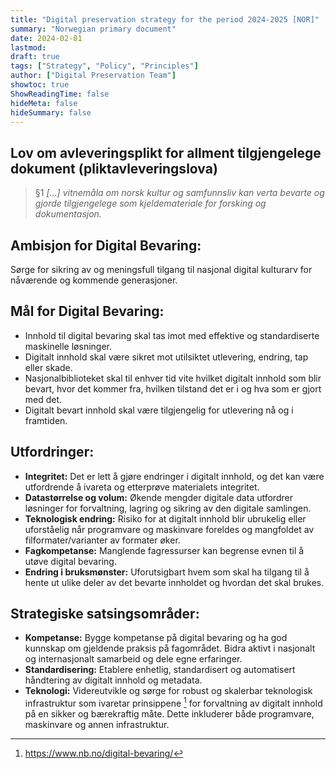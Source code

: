 ```yaml
---
title: "Digital preservation strategy for the period 2024-2025 [NOR]"
summary: "Norwegian primary document"
date: 2024-02-01
lastmod: 
draft: true
tags: ["Strategy", "Policy", "Principles"]
author: ["Digital Preservation Team"]
showtoc: true
ShowReadingTime: false
hideMeta: false
hideSummary: false
---
```


## Lov om avleveringsplikt for allment tilgjengelege dokument (pliktavleveringslova)
 
> §1 *[...] vitnemåla om norsk kultur og samfunnsliv kan verta bevarte og gjorde tilgjengelege som kjeldemateriale for forsking og dokumentasjon.*
 
## Ambisjon for Digital Bevaring:
 
Sørge for sikring av og meningsfull tilgang til nasjonal digital kulturarv for nåværende og kommende generasjoner.
 
## Mål for Digital Bevaring:
 
- Innhold til digital bevaring skal tas imot med effektive og standardiserte maskinelle løsninger.
- Digitalt innhold skal være sikret mot utilsiktet utlevering, endring, tap eller skade.
- Nasjonalbiblioteket skal til enhver tid vite hvilket digitalt innhold som blir bevart, hvor det kommer fra, hvilken tilstand det er i og hva som er gjort med det.
- Digitalt bevart innhold skal være tilgjengelig for utlevering nå og i framtiden.
 
## Utfordringer:
 
- **Integritet:** Det er lett å gjøre endringer i digitalt innhold, og det kan være utfordrende å ivareta og etterprøve materialets integritet.
- **Datastørrelse og volum:** Økende mengder digitale data utfordrer løsninger for forvaltning, lagring og sikring av den digitale samlingen.
- **Teknologisk endring:** Risiko for at digitalt innhold blir ubrukelig eller uforståelig når programvare og maskinvare foreldes og mangfoldet av filformater/varianter av formater øker.
- **Fagkompetanse:** Manglende fagressurser kan begrense evnen til å utøve digital bevaring.
- **Endring i bruksmønster:** Uforutsigbart hvem som skal ha tilgang til å hente ut ulike deler av det bevarte innholdet og hvordan det skal brukes.
 
## Strategiske satsingsområder:
 
- **Kompetanse:** Bygge kompetanse på digital bevaring og ha god kunnskap om gjeldende praksis på fagområdet. Bidra aktivt i nasjonalt og internasjonalt samarbeid og dele egne erfaringer.
- **Standardisering:** Etablere enhetlig, standardisert og automatisert håndtering av digitalt innhold og metadata.
- **Teknologi:** Videreutvikle og sørge for robust og skalerbar teknologisk infrastruktur som ivaretar prinsippene [^1] for forvaltning av digitalt innhold på en sikker og bærekraftig måte. Dette inkluderer både programvare, maskinvare og annen infrastruktur.
 
[^1]: https://www.nb.no/digital-bevaring/
 